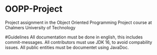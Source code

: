 # OOPP-Project
Project assignment in the Object Oriented Programming Project course at Chalmers University of Technology

#Guidelines
All documentation must be done in english, this includes commit-messages.
All contributors must use JDK 16, to avoid compability issues.
All public entities must be documentet using JavaDoc.
